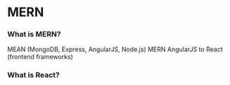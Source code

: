 # MERN

### What is MERN?

MEAN (MongoDB, Express, AngularJS, Node.js)
MERN AngularJS to React (frontend frameworks)

### What is React?
